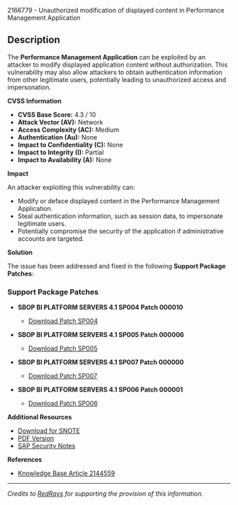 2166779 - Unauthorized modification of displayed content in Performance Management Application

## Description

The **Performance Management Application** can be exploited by an attacker to modify displayed application content without authorization. This vulnerability may also allow attackers to obtain authentication information from other legitimate users, potentially leading to unauthorized access and impersonation.

**CVSS Information**

- **CVSS Base Score:** 4.3 / 10
- **Attack Vector (AV):** Network
- **Access Complexity (AC):** Medium
- **Authentication (Au):** None
- **Impact to Confidentiality (C):** None
- **Impact to Integrity (I):** Partial
- **Impact to Availability (A):** None

**Impact**

An attacker exploiting this vulnerability can:
- Modify or deface displayed content in the Performance Management Application.
- Steal authentication information, such as session data, to impersonate legitimate users.
- Potentially compromise the security of the application if administrative accounts are targeted.

**Solution**

The issue has been addressed and fixed in the following **Support Package Patches**:

### Support Package Patches

- **SBOP BI PLATFORM SERVERS 4.1 SP004 Patch 000010**
  - [Download Patch SP004](https://me.sap.com/softwarecenter/template/products/_APP=00200682500000001943&_EVENT=DISPHIER&HEADER=Y&FUNCTIONBAR=N&EVENT=TREE&NE=NAVIGATE&ENR=67838200100200019009&V=MAINT)
  
- **SBOP BI PLATFORM SERVERS 4.1 SP005 Patch 000006**
  - [Download Patch SP005](https://me.sap.com/softwarecenter/template/products/_APP=00200682500000001943&_EVENT=DISPHIER&HEADER=Y&FUNCTIONBAR=N&EVENT=TREE&NE=NAVIGATE&ENR=67838200100200019009&V=MAINT)
  
- **SBOP BI PLATFORM SERVERS 4.1 SP007 Patch 000000**
  - [Download Patch SP007](https://me.sap.com/softwarecenter/template/products/_APP=00200682500000001943&_EVENT=DISPHIER&HEADER=Y&FUNCTIONBAR=N&EVENT=TREE&NE=NAVIGATE&ENR=67838200100200019009&V=MAINT)
  
- **SBOP BI PLATFORM SERVERS 4.1 SP006 Patch 000001**
  - [Download Patch SP006](https://me.sap.com/softwarecenter/template/products/_APP=00200682500000001943&_EVENT=DISPHIER&HEADER=Y&FUNCTIONBAR=N&EVENT=TREE&NE=NAVIGATE&ENR=67838200100200019009&V=MAINT)

**Additional Resources**

- [Download for SNOTE](https://notesdownloads.sap.com/note/0040000018067132017)
- [PDF Version](https://userapps.support.sap.com/sap/support/sfm/notes/print/0002166779?language=en-US&token=050BC7F12308BB5958B2301F1D295E47)
- [SAP Security Notes](https://me.sap.com/securitynotes)

**References**

- [Knowledge Base Article 2144559](https://me.sap.com/knowledge)

---

*Credits to [RedRays](https://redrays.io) for supporting the provision of this information.*